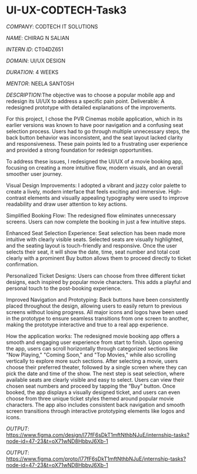 # UI-UX-CODTECH-Task3

*COMPANY*: CODTECH IT SOLUTIONS

*NAME*: CHIRAG N SALIAN

*INTERN ID*: CT04DZ651

*DOMAIN*: UI/UX DESIGN

*DURATION*: 4 WEEKS

*MENTOR*: NEELA SANTOSH

*DESCRIPTION*:The objective was to choose a popular mobile app and redesign its UI/UX to address a specific pain point.
Deliverable: A redesigned prototype with detailed explanations of the improvements.

For this project, I chose the PVR Cinemas mobile application, which in its earlier versions was known to have poor navigation and a confusing seat selection process. Users had to go through multiple unnecessary steps, the back button behavior was inconsistent, and the seat layout lacked clarity and responsiveness. These pain points led to a frustrating user experience and provided a strong foundation for redesign opportunities.

To address these issues, I redesigned the UI/UX of a movie booking app, focusing on creating a more intuitive flow, modern visuals, and an overall smoother user journey.

Visual Design Improvements: 
I adopted a vibrant and jazzy color palette to create a lively, modern interface that feels exciting and immersive.
High-contrast elements and visually appealing typography were used to improve readability and draw user attention to key actions.

Simplified Booking Flow: 
The redesigned flow eliminates unnecessary screens. Users can now complete the booking in just a few intuitive steps.

Enhanced Seat Selection Experience: 
Seat selection has been made more intuitive with clearly visible seats.
Selected seats are visually highlighted, and the seating layout is touch-friendly and responsive.
Once the user selects their seat, it will show the date, time, seat number and total cost clearly with a prominent Buy button allows them to proceed directly to ticket confirmation.

Personalized Ticket Designs: 
Users can choose from three different ticket designs, each inspired by popular movie characters. This adds a playful and personal touch to the post-booking experience.

Improved Navigation and Prototyping: 
Back buttons have been consistently placed throughout the design, allowing users to easily return to previous screens without losing progress.
All major icons and logos have been used in the prototype to ensure seamless transitions from one screen to another, making the prototype interactive and true to a real app experience.

How the application works:
The redesigned movie booking app offers a smooth and engaging user experience from start to finish. Upon opening the app, users can scroll horizontally through categorized sections like "Now Playing," "Coming Soon," and "Top Movies," while also scrolling vertically to explore more such sections. After selecting a movie, users choose their preferred theater, followed by a single screen where they can pick the date and time of the show. The next step is seat selection, where available seats are clearly visible and easy to select. Users can view their chosen seat numbers and proceed by tapping the “Buy” button. Once booked, the app displays a visually designed ticket, and users can even choose from three unique ticket styles themed around popular movie characters. The app also includes consistent back navigation and smooth screen transitions through interactive prototyping elements like logos and icons.

*OUTPUT*: https://www.figma.com/design/l77fF6sDkT1mftNthbNJuE/internship-tasks?node-id=47-23&t=oX71wND8HbbvJ6Xb-1

*OUTPUT*: https://www.figma.com/proto/l77fF6sDkT1mftNthbNJuE/internship-tasks?node-id=47-23&t=oX71wND8HbbvJ6Xb-1
